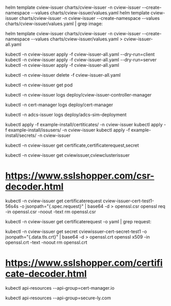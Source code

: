 helm template cview-issuer  charts/cview-issuer  -n cview-issuer  --create-namespace  --values charts/cview-issuer/values.yaml
helm template cview-issuer  charts/cview-issuer  -n cview-issuer  --create-namespace  --values charts/cview-issuer/values.yaml | grep image: 

helm template cview-issuer charts/cview-issuer -n cview-issuer  --create-namespace --values charts/cview-issuer/values.yaml > cview-issuer-all.yaml

kubectl -n cview-issuer apply -f cview-issuer-all.yaml --dry-run=client
kubectl -n cview-issuer apply -f cview-issuer-all.yaml --dry-run=server
kubectl -n cview-issuer apply -f cview-issuer-all.yaml 


kubectl -n cview-issuer delete -f cview-issuer-all.yaml



kubectl -n cview-issuer get pod 

kubectl -n cview-issuer logs deploy/cview-issuer-controller-manager

kubectl -n cert-manager logs deploy/cert-manager


kubectl -n adcs-issuer logs  deploy/adcs-sim-deployment

kubectl apply -f example-install/certiticates/ -n cview-issuer
kubectl apply -f example-install/issusers/  -n cview-issuer
kubectl apply -f example-install/secrets/  -n cview-issuer

kubectl -n cview-issuer get certificate,certificaterequest,secret

kubectl -n cview-issuer get cviewissuer,cviewclusterissuer

# https://www.sslshopper.com/csr-decoder.html

kubectl -n  cview-issuer get certificaterequest  cview-issuer-cert-test1-56s4s  -o jsonpath="{.spec.request}" | base64 -d > openssl.csr
openssl req -in openssl.csr -noout -text
rm openssl.csr


kubectl -n  cview-issuer get certificaterequest -o yaml | grep request:


kubectl -n  cview-issuer get secret cviewissuer-cert-secret-test1 -o jsonpath="{.data.tls\.crt}" | base64 -d > openssl.crt
openssl x509 -in openssl.crt -text -noout
rm openssl.crt

# https://www.sslshopper.com/certificate-decoder.html



kubectl api-resources --api-group=cert-manager.io

kubectl api-resources --api-group=secure-ly.com

